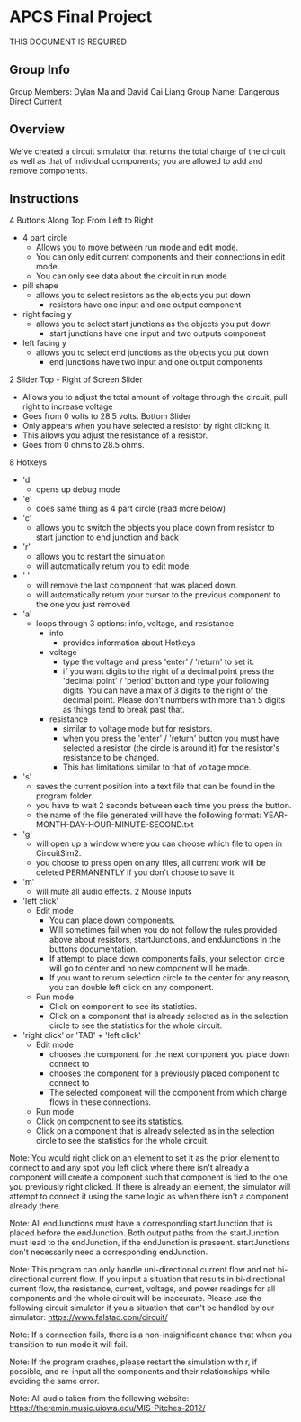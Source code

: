 # APCS Final Project
THIS DOCUMENT IS REQUIRED
## Group Info
Group Members: Dylan Ma and David Cai Liang
Group Name: Dangerous Direct Current
## Overview
We've created a circuit simulator that returns the total charge of the circuit as well as that of individual components; you are allowed to add and remove components.
## Instructions
4 Buttons Along Top From Left to Right
- 4 part circle
  - Allows you to move between run mode and edit mode.
  - You can only edit current components and their connections in edit mode.
  - You can only see data about the circuit in run mode
- pill shape
  - allows you to select resistors as the objects you put down
    - resistors have one input and one output component
- right facing y
  - allows you to select start junctions as the objects you put down
    - start junctions have one input and two outputs component
- left facing y
  - allows you to select end junctions as the objects you put down
    - end junctions have two input and one output components

2 Slider
Top - Right of Screen Slider
  - Allows you to adjust the total amount of voltage through the circuit, pull right to increase voltage
  - Goes from 0 volts to 28.5 volts.
Bottom Slider
  - Only appears when you have selected a resistor by right clicking it.
  - This allows you adjust the resistance of a resistor.
  - Goes from 0 ohms to 28.5 ohms.

8 Hotkeys
- 'd'
  - opens up debug mode
- 'e'
  - does same thing as 4 part circle (read more below)
- 'c'
  - allows you to switch the objects you place down from resistor to start junction to end junction and back
- 'r'
  - allows you to restart the simulation
  - will automatically return you to edit mode.
- ' '
  - will remove the last component that was placed down.
  - will automatically return your cursor to the previous component to the one you just removed
- 'a'
  - loops through 3 options: info, voltage, and resistance
    - info
      - provides information about Hotkeys
    - voltage
      - type the voltage and press 'enter' / 'return' to set it.
      - if you want digits to the right of a decimal point press the 'decimal point' / 'period' button and type your following digits. You can have a max of 3 digits to the right of the decimal point. Please don't numbers with more than 5 digits as things tend to break past that.
    - resistance
      - similar to voltage mode but for resistors.
      - when you press the 'enter' / 'return' button you must have selected a resistor (the circle is around it) for the resistor's resistance to be changed.
      - This has limitations similar to that of voltage mode.
- 's'
  - saves the current position into a text file that can be found in the program folder.
  - you have to wait 2 seconds between each time you press the button.
  - the name of the file generated will have the following format: YEAR-MONTH-DAY-HOUR-MINUTE-SECOND.txt
- 'g'
  - will open up a window where you can choose which file to open in CircuitSim2.
  - you choose to press open on any files, all current work will be deleted PERMANENTLY if you don't choose to save it
- 'm'
  - will mute all audio effects.
2 Mouse Inputs
- 'left click'
  - Edit mode
    - You can place down components.
    - Will sometimes fail when you do not follow the rules provided above about resistors, startJunctions, and endJunctions in the buttons documentation.
    - If attempt to place down components fails, your selection circle will go to center and no new component will be made.
    - If you want to return selection circle to the center for any reason, you can double left click on any component.
  - Run mode
    - Click on component to see its statistics.
    - Click on a component that is already selected as in the selection circle to see the statistics for the whole circuit.
- 'right click' or 'TAB' + 'left click'
  - Edit mode
    - chooses the component for the next component you place down connect to
    - chooses the component for a previously placed component to connect to
    - The selected component will the component from which charge flows in these connections.
  - Run mode
   - Click on component to see its statistics.
   - Click on a component that is already selected as in the selection circle to see the statistics for the whole circuit.

Note: You would right click on an element to set it as the prior element to connect to and any spot you left click where there isn't already a component will create a component such that component is tied to the one you previously right clicked. If there is already an element, the simulator will attempt to connect it using the same logic as when there isn't a component already there.

Note: All endJunctions must have a corresponding startJunction that is placed before the endJunction. Both output paths from the startJunction must lead to the endJunction, if the endJunction is preseent. startJunctions don't necessarily need a corresponding endJunction.

Note: This program can only handle uni-directional current flow and not bi-directional current flow. If you input a situation that results in bi-directional current flow, the resistance, current, voltage, and power readings for all components and the whole circuit will be inaccurate. Please use the following circuit simulator if you a situation that can't be handled by our simulator: https://www.falstad.com/circuit/

Note: If a connection fails, there is a non-insignificant chance that when you transition to run mode it will fail.

Note: If the program crashes, please restart the simulation with r, if possible, and re-input all the components and their relationships while avoiding the same error.

Note: All audio taken from the following website: https://theremin.music.uiowa.edu/MIS-Pitches-2012/
